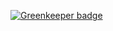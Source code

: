 
[![Greenkeeper badge](https://badges.greenkeeper.io/geoffdutton/areweadblock.com.svg)](https://greenkeeper.io/)
